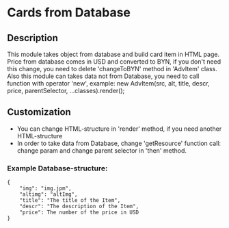 # Cards from Database

## Description
This module takes object from database and build card item in HTML page. Price from database comes in USD and converted to BYN, if you don't need this change, you need to delete 'changeToBYN' method in 'AdvItem' class. Also this module can takes data not from Database, you need to call function with operator 'new', example: new AdvItem(src, alt, title, descr, price, parentSelector, ...classes).render();

## Customization

* You can change HTML-structure in 'render' method, if you need another HTML-structure
* In order to take data from Database, change 'getResource' function call: change param and change parent selector in 'then' method.

### Example Database-structure:
```
{
    "img": "img.jpm",
    "altimg": "altImg",
    "title": "The title of the Item",
    "descr": "The description of the Item",
    "price": The number of the price in USD
}
```
